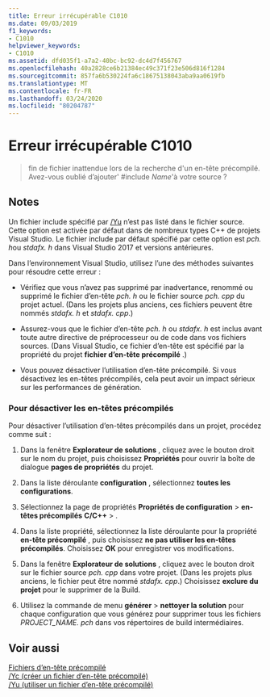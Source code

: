 ```yaml
---
title: Erreur irrécupérable C1010
ms.date: 09/03/2019
f1_keywords:
- C1010
helpviewer_keywords:
- C1010
ms.assetid: dfd035f1-a7a2-40bc-bc92-dc4d7f456767
ms.openlocfilehash: 40a2828ce6b21384ec49c371f23e506d816f1284
ms.sourcegitcommit: 857fa6b530224fa6c18675138043aba9aa0619fb
ms.translationtype: MT
ms.contentlocale: fr-FR
ms.lasthandoff: 03/24/2020
ms.locfileid: "80204787"
---
```

# <a name="fatal-error-c1010"></a>Erreur irrécupérable C1010

> fin de fichier inattendue lors de la recherche d'un en-tête précompilé. Avez-vous oublié d’ajouter' #include *Name*'à votre source ?

## <a name="remarks"></a>Notes

Un fichier include spécifié par [/Yu](../../build/reference/yu-use-precompiled-header-file.md) n’est pas listé dans le fichier source. Cette option est activée par défaut dans de nombreux types C++ de projets Visual Studio. Le fichier include par défaut spécifié par cette option est *pch. h*ou *stdafx. h* dans Visual Studio 2017 et versions antérieures.

Dans l’environnement Visual Studio, utilisez l’une des méthodes suivantes pour résoudre cette erreur :

- Vérifiez que vous n’avez pas supprimé par inadvertance, renommé ou supprimé le fichier d’en-tête *pch. h* ou le fichier source *pch. cpp* du projet actuel. (Dans les projets plus anciens, ces fichiers peuvent être nommés *stdafx. h* et *stdafx. cpp*.)

- Assurez-vous que le fichier d’en-tête *pch. h* ou *stdafx. h* est inclus avant toute autre directive de préprocesseur ou de code dans vos fichiers sources. (Dans Visual Studio, ce fichier d’en-tête est spécifié par la propriété du projet **fichier d’en-tête précompilé** .)

- Vous pouvez désactiver l’utilisation d’en-tête précompilé. Si vous désactivez les en-têtes précompilés, cela peut avoir un impact sérieux sur les performances de génération.

### <a name="to-turn-off-precompiled-headers"></a>Pour désactiver les en-têtes précompilés

Pour désactiver l’utilisation d’en-têtes précompilés dans un projet, procédez comme suit :

1. Dans la fenêtre **Explorateur de solutions** , cliquez avec le bouton droit sur le nom du projet, puis choisissez **Propriétés** pour ouvrir la boîte de dialogue **pages de propriétés** du projet.

1. Dans la liste déroulante **configuration** , sélectionnez **toutes les configurations**.

1. Sélectionnez la page de propriétés **Propriétés de configuration** > **en-têtes précompilés** **C/C++**  > .

1. Dans la liste propriété, sélectionnez la liste déroulante pour la propriété **en-tête précompilé** , puis choisissez **ne pas utiliser les en-têtes précompilés**. Choisissez **OK** pour enregistrer vos modifications.

1. Dans la fenêtre **Explorateur de solutions** , cliquez avec le bouton droit sur le fichier source *pch. cpp* dans votre projet. (Dans les projets plus anciens, le fichier peut être nommé *stdafx. cpp*.) Choisissez **exclure du projet** pour le supprimer de la Build.

1. Utilisez la commande de menu **générer** > **nettoyer la solution** pour chaque configuration que vous générez pour supprimer tous les fichiers *PROJECT_NAME. pch* dans vos répertoires de build intermédiaires.

## <a name="see-also"></a>Voir aussi

[Fichiers d’en-tête précompilé](../../build/creating-precompiled-header-files.md)\
[/Yc (créer un fichier d’en-tête précompilé)](../../build/reference/yc-create-precompiled-header-file.md)\
[/Yu (utiliser un fichier d’en-tête précompilé)](../../build/reference/yu-use-precompiled-header-file.md)
